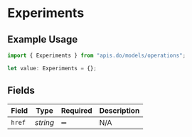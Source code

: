# Experiments

## Example Usage

```typescript
import { Experiments } from "apis.do/models/operations";

let value: Experiments = {};
```

## Fields

| Field              | Type               | Required           | Description        |
| ------------------ | ------------------ | ------------------ | ------------------ |
| `href`             | *string*           | :heavy_minus_sign: | N/A                |